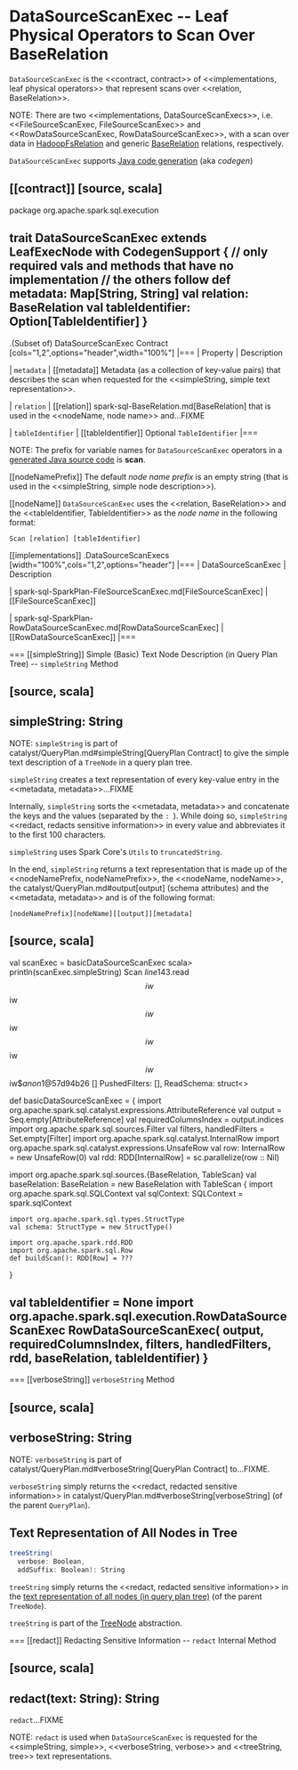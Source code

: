# DataSourceScanExec -- Leaf Physical Operators to Scan Over BaseRelation

`DataSourceScanExec` is the <<contract, contract>> of <<implementations, leaf physical operators>> that represent scans over <<relation, BaseRelation>>.

NOTE: There are two <<implementations, DataSourceScanExecs>>, i.e. <<FileSourceScanExec, FileSourceScanExec>> and <<RowDataSourceScanExec, RowDataSourceScanExec>>, with a scan over data in [HadoopFsRelation](../HadoopFsRelation.md) and generic [BaseRelation](../spark-sql-BaseRelation.md) relations, respectively.

`DataSourceScanExec` supports [Java code generation](CodegenSupport.md) (aka _codegen_)

[[contract]]
[source, scala]
----
package org.apache.spark.sql.execution

trait DataSourceScanExec extends LeafExecNode with CodegenSupport {
  // only required vals and methods that have no implementation
  // the others follow
  def metadata: Map[String, String]
  val relation: BaseRelation
  val tableIdentifier: Option[TableIdentifier]
}
----

.(Subset of) DataSourceScanExec Contract
[cols="1,2",options="header",width="100%"]
|===
| Property
| Description

| `metadata`
| [[metadata]] Metadata (as a collection of key-value pairs) that describes the scan when requested for the <<simpleString, simple text representation>>.

| `relation`
| [[relation]] spark-sql-BaseRelation.md[BaseRelation] that is used in the <<nodeName, node name>> and...FIXME

| `tableIdentifier`
| [[tableIdentifier]] Optional `TableIdentifier`
|===

NOTE: The prefix for variable names for `DataSourceScanExec` operators in a [generated Java source code](CodegenSupport.md#variablePrefix) is **scan**.

[[nodeNamePrefix]]
The default *node name prefix* is an empty string (that is used in the <<simpleString, simple node description>>).

[[nodeName]]
`DataSourceScanExec` uses the <<relation, BaseRelation>> and the <<tableIdentifier, TableIdentifier>> as the *node name* in the following format:

```
Scan [relation] [tableIdentifier]
```

[[implementations]]
.DataSourceScanExecs
[width="100%",cols="1,2",options="header"]
|===
| DataSourceScanExec
| Description

| spark-sql-SparkPlan-FileSourceScanExec.md[FileSourceScanExec]
| [[FileSourceScanExec]]

| spark-sql-SparkPlan-RowDataSourceScanExec.md[RowDataSourceScanExec]
| [[RowDataSourceScanExec]]
|===

=== [[simpleString]] Simple (Basic) Text Node Description (in Query Plan Tree) -- `simpleString` Method

[source, scala]
----
simpleString: String
----

NOTE: `simpleString` is part of catalyst/QueryPlan.md#simpleString[QueryPlan Contract] to give the simple text description of a `TreeNode` in a query plan tree.

`simpleString` creates a text representation of every key-value entry in the <<metadata, metadata>>...FIXME

Internally, `simpleString` sorts the <<metadata, metadata>> and concatenate the keys and the values (separated by the `: `). While doing so, `simpleString` <<redact, redacts sensitive information>> in every value and abbreviates it to the first 100 characters.

`simpleString` uses Spark Core's `Utils` to `truncatedString`.

In the end, `simpleString` returns a text representation that is made up of the <<nodeNamePrefix, nodeNamePrefix>>, the <<nodeName, nodeName>>, the catalyst/QueryPlan.md#output[output] (schema attributes) and the <<metadata, metadata>> and is of the following format:

```
[nodeNamePrefix][nodeName][[output]][metadata]
```

[source, scala]
----
val scanExec = basicDataSourceScanExec
scala> println(scanExec.simpleString)
Scan $line143.$read$$iw$$iw$$iw$$iw$$iw$$iw$$iw$$iw$$anon$1@57d94b26 [] PushedFilters: [], ReadSchema: struct<>

def basicDataSourceScanExec = {
  import org.apache.spark.sql.catalyst.expressions.AttributeReference
  val output = Seq.empty[AttributeReference]
  val requiredColumnsIndex = output.indices
  import org.apache.spark.sql.sources.Filter
  val filters, handledFilters = Set.empty[Filter]
  import org.apache.spark.sql.catalyst.InternalRow
  import org.apache.spark.sql.catalyst.expressions.UnsafeRow
  val row: InternalRow = new UnsafeRow(0)
  val rdd: RDD[InternalRow] = sc.parallelize(row :: Nil)

  import org.apache.spark.sql.sources.{BaseRelation, TableScan}
  val baseRelation: BaseRelation = new BaseRelation with TableScan {
    import org.apache.spark.sql.SQLContext
    val sqlContext: SQLContext = spark.sqlContext

    import org.apache.spark.sql.types.StructType
    val schema: StructType = new StructType()

    import org.apache.spark.rdd.RDD
    import org.apache.spark.sql.Row
    def buildScan(): RDD[Row] = ???
  }

  val tableIdentifier = None
  import org.apache.spark.sql.execution.RowDataSourceScanExec
  RowDataSourceScanExec(
    output, requiredColumnsIndex, filters, handledFilters, rdd, baseRelation, tableIdentifier)
}
----

=== [[verboseString]] `verboseString` Method

[source, scala]
----
verboseString: String
----

NOTE: `verboseString` is part of catalyst/QueryPlan.md#verboseString[QueryPlan Contract] to...FIXME.

`verboseString` simply returns the <<redact, redacted sensitive information>> in catalyst/QueryPlan.md#verboseString[verboseString] (of the parent `QueryPlan`).

## <span id="treeString"> Text Representation of All Nodes in Tree

```scala
treeString(
  verbose: Boolean,
  addSuffix: Boolean): String
```

`treeString` simply returns the <<redact, redacted sensitive information>> in the [text representation of all nodes (in query plan tree)](../catalyst/TreeNode.md#treeString) (of the parent `TreeNode`).

`treeString` is part of the [TreeNode](../catalyst/TreeNode.md#treeString) abstraction.

=== [[redact]] Redacting Sensitive Information -- `redact` Internal Method

[source, scala]
----
redact(text: String): String
----

`redact`...FIXME

NOTE: `redact` is used when `DataSourceScanExec` is requested for the <<simpleString, simple>>, <<verboseString, verbose>> and <<treeString, tree>> text representations.
